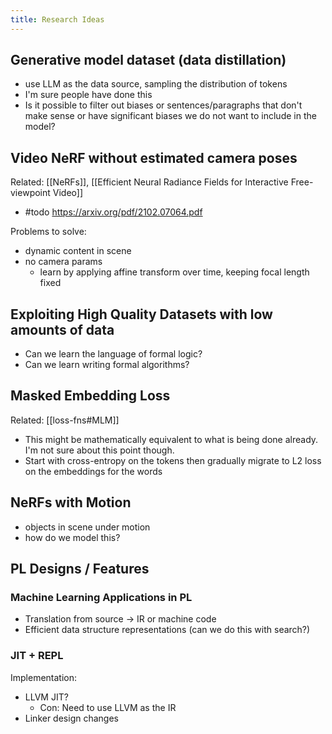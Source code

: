 ```yaml
---
title: Research Ideas
---
```


## Generative model dataset (data distillation)
- use LLM as the data source, sampling the distribution of tokens
- I'm sure people have done this
- Is it possible to filter out biases or sentences/paragraphs that don't make sense or have significant biases we do not want to include in the model? 

## Video NeRF without estimated camera poses
Related: [[NeRFs]], [[Efficient Neural Radiance Fields for Interactive Free-viewpoint Video]]
- #todo https://arxiv.org/pdf/2102.07064.pdf

Problems to solve:
- dynamic content in scene
- no camera params
	- learn by applying affine transform over time, keeping focal length fixed


## Exploiting High Quality Datasets with low amounts of data
- Can we learn the language of formal logic?
- Can we learn writing formal algorithms?

##  Masked Embedding Loss
Related: [[loss-fns#MLM]]
- This might be mathematically equivalent to what is being done already. I'm not sure about this point though.
- Start with cross-entropy on the tokens then gradually migrate to L2 loss on the embeddings for the words

## NeRFs with Motion
- objects in scene under motion
- how do we model this?

## PL Designs / Features
### Machine Learning Applications in PL
- Translation from source -> IR or machine code
- Efficient data structure representations (can we do this with search?)
### JIT + REPL
Implementation:
- LLVM JIT?
	- Con: Need to use LLVM as the IR
- Linker design changes
